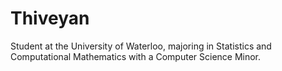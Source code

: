 # Thiveyan

Student at the University of Waterloo, majoring in Statistics and Computational Mathematics with a Computer Science Minor. 
